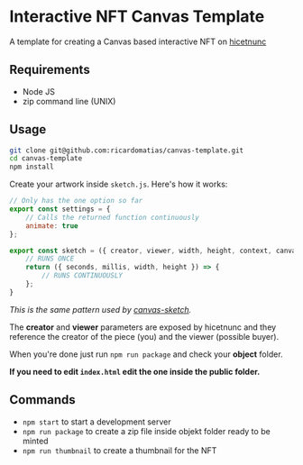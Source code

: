 # Interactive NFT Canvas Template

A template for creating a Canvas based interactive NFT on [hicetnunc](hicetnunc.xyz/)

## Requirements
* Node JS
* zip command line (UNIX)

## Usage

```bash
git clone git@github.com:ricardomatias/canvas-template.git
cd canvas-template
npm install
```

Create your artwork inside `sketch.js`. Here's how it works:

```javascript
// Only has the one option so far
export const settings = {
    // Calls the returned function continuously
    animate: true
};

export const sketch = ({ creator, viewer, width, height, context, canvas }) => {
    // RUNS ONCE
    return ({ seconds, millis, width, height }) => {
        // RUNS CONTINUOUSLY
    };
}
```
*This is the same pattern used by [canvas-sketch](https://github.com/mattdesl/canvas-sketch).*

The **creator** and **viewer** parameters are exposed by hicetnunc and they reference the creator of the piece (you) and the viewer (possible buyer).

When you're done just run `npm run package` and check your **object** folder.

**If you need to edit `index.html` edit the one inside the public folder.**

## Commands

* `npm start` to start a development server
* `npm run package` to create a zip file inside objekt folder ready to be minted
* `npm run thumbnail` to create a thumbnail for the NFT


